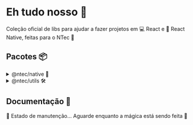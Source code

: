 # Eh tudo nosso 💯

Coleção oficial de libs para ajudar a fazer projetos em 💻 React e 📱 React Native, feitas para o NTec 🐒

## Pacotes 📦

<details>
<summary>@ntec/native 📱</summary>
<p>

### `@ntec/native` 📱

Lib de componentes básicos para utilizar em 📱 React Native.

<p float="left">
 <a href="#-exemplos">Exemplos</a>
 <img />
 <a href="#-como-instalar">Como instalar</a>
</p>

### 📎 Exemplos:

#### DropDown:

<!-- GIF criado com https://ezgif.com/video-to-gif -->
![DropDown](https://user-images.githubusercontent.com/58156196/158094670-e4cac6f9-f336-4705-881b-189df8d60f36.gif)

```tsx
import { useState } from "react";
import { DropDown } from "@ntec/native";

const options = ["Muito bom! 😜", "Estou impressionado. 😳"];

const Component = () => {
  const [selectedOption, setSelectedOption] = useState(options[0]);

  return (
    <DropDown
      label="Selecione a opção"
      disableSelectAll
      value={selectedOption}
      onChange={setSelectedOption}
      options={options}
    />
  );
};

export default Component;
```

### 👾 Como instalar:

1. Rode no diretório do seu projeto:

```sh
expo add @ntec/native react-native-reanimated
```

2. Adicione um arquivo `metro.config.js` no root do projeto com este conteúdo:

```javascript
const { getDefaultConfig } = require('expo/metro-config');

module.exports = (async () => {
  const {
    resolver: { sourceExts, assetExts },
  } = await getDefaultConfig(__dirname);
  return {
    transformer: {
      babelTransformerPath: require.resolve('react-native-svg-transformer'),
      getTransformOptions: async () => ({
        transform: {
          experimentalImportSupport: false,
          inlineRequires: false,
        },
      }),
    },
    resolver: {
      assetExts: assetExts.filter((ext) => ext !== 'svg'),
      sourceExts: [...sourceExts, 'svg'],
    },
  };
})();
```

3. Altere o conteúdo do arquivo `babel.config.js` para isto:

```javascript
module.exports = function (api) {
  api.cache(true);
  return {
    presets: ["babel-preset-expo"],
    plugins: [
      [
        "module-resolver",
        {
          extensions: [".ts", ".tsx", ".jsx", ".js", ".json"],
        },
      ],
      "react-native-reanimated/plugin",
    ],
  };
};
```

4. Reinicie o Expo com `expo start -c`
  
</p>
</details>

<details>
<summary>@ntec/utils 🛠</summary>
<p>

### `@ntec/utils` 🛠

Lib de funções bem úteis de 🛠 TypeScript.

<p float="left">
 <a href="#-exemplos-1">Exemplos</a>
 <img />
 <a href="#-como-instalar-1">Como instalar</a>
</p>

#### 📎 Exemplos:

##### keySort:

```ts
import { keySort } from "@ntec/utils";

const people = [{ name: "Mateus" }, { name: "Jorel" }, { name: "Amanda" }];

// Ordena em relação ao nome:
const ordered = keySort(people, (p) => p.name);

console.log(ordered);
// Resultado: [{ name: "Amanda" }, { name: "Jorel" }, { name: "Mateus" }];
```

#### 👾 Como instalar:

1. Rode no diretório do seu projeto:

```sh
yarn add @ntec/utils
```
  
</p>
</details>

## Documentação 📓

🚧 Estado de manutenção... Aguarde enquanto a mágica está sendo feita 👀

<!-- [A documentação](inserir link aqui) -->
